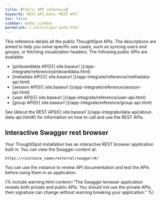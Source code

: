 ```yaml
---
title: [Public API reference]
keywords: REST,API,data,"REST API"
toc: false
sidebar: mydoc_sidebar
permalink: /:collection/:path.html
---
```

This reference details all the public ThoughtSpot APIs. The descriptions are
aimed to help you solve specific use cases, such as syncing users and groups, or
fetching visualization headers. The following public APIs are available:

- [pinboarddata API]({{ site.baseurl }}/app-integrate/reference/pinboarddata.html)
- [metadata API]({{ site.baseurl }}/app-integrate/reference/methadata-api.html)
- [session API]({{ site.baseurl }}/app-integrate/reference/session-api.html)
- [user API]({{ site.baseurl }}/app-integrate/reference/user-api.html)
- [group API]({{ site.baseurl }}/app-integrate/reference/group-api.html)

See [About the REST API]({{ site.baseurl
}}/app-integrate/data-api/about-data-api.html#) for information on how to call
and use the REST APIs.

## Interactive Swagger rest browser

Your ThoughtSpot installation has an interactive REST browser application built
in.  You can view the Swagger content at:

`https://<instance_name>/external/swagger/#/`

You can use the instance to review API documentation and test the APIs before
using them in an application.

{% include warning.html content="The Swagger browser application reveals both
private and public APIs. You should not use the private APIs, their signature
can change without warning breaking your application." %}
